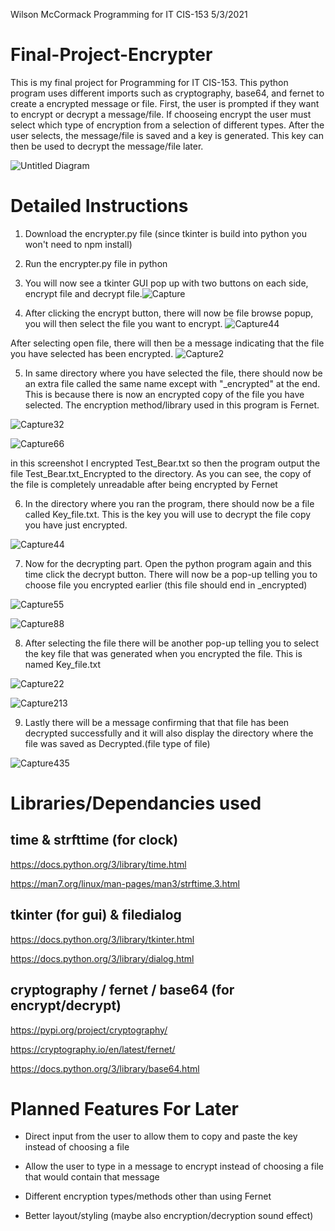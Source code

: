Wilson McCormack
Programming for IT CIS-153
5/3/2021




 # Final-Project-Encrypter
This is my final project for Programming for IT CIS-153. This python program uses different imports such as cryptography, base64, and fernet to create a encrypted message or file. First, the user is prompted if they want to encrypt or decrypt a message/file. If chooseing encrypt the user must select which type of encryption from a selection of different types. After the user selects, the message/file is saved and a key is generated. This key can then be used to decrypt the message/file later.




![Untitled Diagram](https://user-images.githubusercontent.com/82771488/115153346-6f91a100-a043-11eb-8581-680002a14eff.png)

# Detailed Instructions

1. Download the encrypter.py file (since tkinter is build into python you won't need to npm install)

2. Run the encrypter.py file in python 

3. You will now see a tkinter GUI pop up with two buttons on each side, encrypt file and decrypt file.![Capture](https://user-images.githubusercontent.com/82771488/117182589-8571c680-ada4-11eb-8859-aca1a790bace.PNG)

4. After clicking the encrypt button, there will now be file browse popup, you will then select the file you want to encrypt. 
![Capture44](https://user-images.githubusercontent.com/82771488/117185581-fa92cb00-ada7-11eb-9334-2803bac9e2c6.PNG)

After selecting open file, there will then be a message indicating that the file you have selected has been encrypted. ![Capture2](https://user-images.githubusercontent.com/82771488/117184391-acc99300-ada6-11eb-94b3-864e62fc86ab.PNG)

5. In same directory where you have selected the file, there should now be an extra file called the same name except with "_encrypted" at the end. This is because there is now an encrypted copy of the file you have selected. The encryption method/library used in this program is Fernet.  

![Capture32](https://user-images.githubusercontent.com/82771488/117184706-0336d180-ada7-11eb-9709-1725836e54c9.PNG) 

![Capture66](https://user-images.githubusercontent.com/82771488/117186399-c7047080-ada8-11eb-91b6-74fe1bb5300e.PNG)

in this screenshot I encrypted Test_Bear.txt so then the program output the file Test_Bear.txt_Encrypted to the directory. As you can see, the copy of the file is completely unreadable after being encrypted by Fernet

6. In the directory where you ran the program, there should now be a file called Key_file.txt. This is the key you will use to decrypt the file copy you have just encrypted.

![Capture44](https://user-images.githubusercontent.com/82771488/117187251-bc96a680-ada9-11eb-83c4-8f3950a3b035.PNG)

7. Now for the decrypting part. Open the python program again and this time click the decrypt button. There will now be a pop-up telling you to choose file you encrypted earlier (this file should end in _encrypted)

![Capture55](https://user-images.githubusercontent.com/82771488/117188283-e56b6b80-adaa-11eb-8d88-ab8b4b84590e.PNG)

![Capture88](https://user-images.githubusercontent.com/82771488/117188787-6f1b3900-adab-11eb-9f3a-9d3a9c1c6209.PNG)

8. After selecting the file there will be another pop-up telling you to select the key file that was generated when you encrypted the file. This is named Key_file.txt

![Capture22](https://user-images.githubusercontent.com/82771488/117189070-c1f4f080-adab-11eb-8dbc-6c5a0bf57b06.PNG)

![Capture213](https://user-images.githubusercontent.com/82771488/117189890-b229dc00-adac-11eb-9558-8812329d5106.PNG)

9. Lastly there will be a message confirming that that file has been decrypted successfully and it will also display the directory where the file was saved as Decrypted.(file type of file)

![Capture435](https://user-images.githubusercontent.com/82771488/117190084-f61ce100-adac-11eb-8438-a452d53f0e9b.PNG)







# Libraries/Dependancies used

## time & strfttime (for clock)
https://docs.python.org/3/library/time.html

https://man7.org/linux/man-pages/man3/strftime.3.html
## tkinter (for gui) & filedialog
https://docs.python.org/3/library/tkinter.html

https://docs.python.org/3/library/dialog.html
## cryptography / fernet / base64 (for encrypt/decrypt)
https://pypi.org/project/cryptography/

https://cryptography.io/en/latest/fernet/

https://docs.python.org/3/library/base64.html



# Planned Features For Later

* Direct input from the user to allow them to copy and paste the key instead of choosing a file

* Allow the user to type in a message to encrypt instead of choosing a file that would contain that message

* Different encryption types/methods other than using Fernet

* Better layout/styling (maybe also encryption/decryption sound effect)
